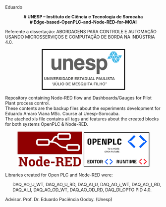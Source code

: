 <hx>Eduardo</hx> 
<p align="center">
<b>
# UNESP – Instituto de Ciência e Tecnologia de Sorocaba <br> # Edge-based-OpenPLC-and-Node-RED-for-MOAI 
</b>
</p>
Referente a dissertação: ABORDAGENS PARA CONTROLE E AUTOMAÇÃO USANDO MICROSSERVIÇOS E COMPUTAÇÃO DE BORDA NA INDÚSTRIA 4.0.

<p align="center">
 <img src="src/docs/Unesp-logo.png" />
</p>

Repository containing Node-RED flow and Dashboards/Gauges for Pilot Plant process control.   
These contents are the backup files about the experiments development for Eduardo Amaro Viana MSc. Course at Unesp-Sorocaba.   
The atached xls file contains all tags and features about the created blocks for both systems OpenPLC & Node-RED.   

<p align="center">
 <img src="src/docs/Node-RED-logo.png" />
 <img src="src/docs/OpenPLC-logo.png" />
</p>
  
Libraries created for Open PLC and Node-RED were:
<ul>      
DAQ_AO_U_WT,  
DAQ_AO_U_RD,   
DAQ_AI_U,   
DAQ_AO_i_WT,   
DAQ_AO_I_RD,   
DAQ_AI_I,   
DAQ_AO_OD_WT,   
DAQ_AO_OD_RD,   
DAQ_DI_OPTO  
PID 4.0.   
</ul>   
Advisor. Prof. Dr. Eduardo Paciência Godoy. (Unesp)